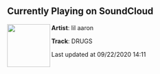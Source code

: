 ## Currently Playing on SoundCloud

[<img align="left" width="100" src="https://i1.sndcdn.com/artworks-000191370009-6f8dqy-t50x50.jpg">](https://soundcloud.com/lilaaron911/drugs?in=lilaaron911/sets/gloing-pains)

**Artist**: lil aaron 

**Track**: DRUGS

Last updated at 09/22/2020 14:11

